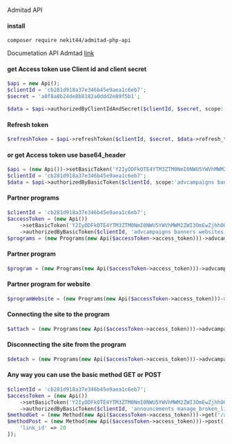 Admitad API

#### install
```
composer require nekit44/admitad-php-api
```

Documetation API Admtad [link](https://developers.admitad.com/hc/ru/articles/7981317512337)

#### get Access token use Client id and client secret
```php
$api = new Api();
$clientId = 'cb281d918a37e346b45e9aea1c6eb7';
$secret = 'a0f8a8b24de8b8182a0ddd2e89f5b1';

$data = $api->authorizedByClientIdAndSecret($clientId, $secret, scope:'advcampaigns banners websites');
```
#### Refresh token
```php
$refreshToken = $api->refreshToken($clientId, $secret, $data->refresh_token);
```
#### or get Access token use base64_header
```php
$api = (new Api())->setBasicToken('Y2IyODFkOTE4YTM3ZTM0NmI0NWU5YWVhMWM2ZWI3OmEwZjhhOGIyNGRlOGI4MTgyYTBkZGQyZTg5ZjViMQ==');
$clientId = 'cb281d918a37e346b45e9aea1c6eb7';
$data = $api->authorizedByBasicToken($clientId, scope:'advcampaigns banners websites');
```

#### Partner programs
```php
$clientId = 'cb281d918a37e346b45e9aea1c6eb7';
$accessToken = (new Api())
    ->setBasicToken('Y2IyODFkOTE4YTM3ZTM0NmI0NWU5YWVhMWM2ZWI3OmEwZjhhOGIyNGRlOGI4MTgyYTBkZGQyZTg5ZjViMQ==')
    ->authorizedByBasicToken($clientId, 'advcampaigns banners websites');
$programs = (new Programs(new Api($accessToken->access_token)))->advcampaigns();
```
#### Partner program
```php
$program = (new Programs(new Api($accessToken->access_token)))->advcampaigns(id: 92, params: ['language' => Language::ES]);
```
#### Partner program for website
```php
$programWebsite = (new Programs(new Api($accessToken->access_token)))->advcampaignsWebsite(1);
```
#### Connecting the site to the program
```php
$attach = (new Programs(new Api($accessToken->access_token)))->advcampaignsAttach(siteId: 1, partnerProgramId: 1);
```
#### Disconnecting the site from the program
```php
$detach = (new Programs(new Api($accessToken->access_token)))->advcampaignsDetach(siteId: 1, partnerProgramId: 1);
```

#### Any way you can use the basic method GET or POST
```php
$clientId = 'cb281d918a37e346b45e9aea1c6eb7';
$accessToken = (new Api())
    ->setBasicToken('Y2IyODFkOTE4YTM3ZTM0NmI0NWU5YWVhMWM2ZWI3OmEwZjhhOGIyNGRlOGI4MTgyYTBkZGQyZTg5ZjViMQ==')
    ->authorizedByBasicToken($clientId, 'announcements manage_broken_links');
$methodGet = (new Method(new Api($accessToken->access_token)))->get('/announcements/');
$methodPost = (new Method(new Api($accessToken->access_token)))->post('/broken_links/resolve/', [
    'link_id' => 20
]);
```